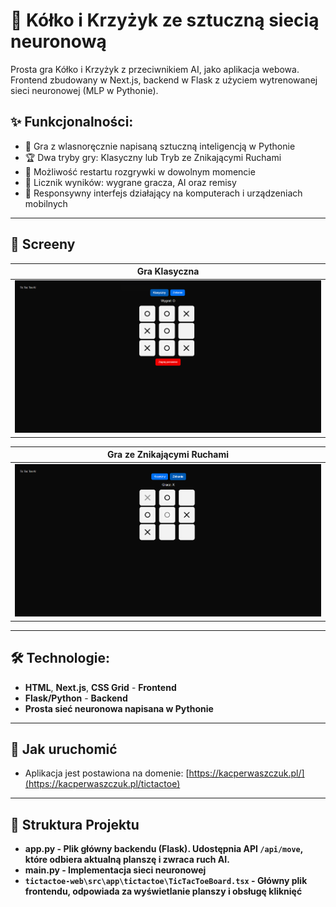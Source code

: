 # 🎲 Kółko i Krzyżyk ze sztuczną siecią neuronową
Prosta gra Kółko i Krzyżyk z przeciwnikiem AI, jako aplikacja webowa. Frontend zbudowany w Next.js, backend w Flask z użyciem wytrenowanej sieci neuronowej (MLP w Pythonie).

## ✨ Funkcjonalności: 
- 🤖 Gra z wlasnoręcznie napisaną sztuczną inteligencją w Pythonie  
- 🏆 Dwa tryby gry: Klasyczny lub Tryb ze Znikającymi Ruchami  
- 🔄 Możliwość restartu rozgrywki w dowolnym momencie
- 🥇 Licznik wyników: wygrane gracza, AI oraz remisy
- 📱 Responsywny interfejs działający na komputerach i urządzeniach mobilnych  

---

## 📸 Screeny
| Gra Klasyczna |
|--------------|
| ![screen1](screens_TicTacToe/screen_wygrana.png) |

| Gra ze Znikającymi Ruchami |
|--------------|
| ![screen1](screens_TicTacToe/screen_znikanie.png) |

---

## 🛠 Technologie:
- **HTML**, **Next.js**, **CSS Grid** - **Frontend**
- **Flask/Python** - **Backend** 
- **Prosta sieć neuronowa napisana w Pythonie**  

---

## 🔧 Jak uruchomić
- Aplikacja jest postawiona na domenie: [https://kacperwaszczuk.pl/](https://kacperwaszczuk.pl/tictactoe)

---

## 📁 Struktura Projektu
- **app.py - Plik główny backendu (Flask). Udostępnia API `/api/move`, które odbiera aktualną planszę i zwraca ruch AI.**
- **main.py - Implementacja sieci neuronowej**
- **```tictactoe-web\src\app\tictactoe\TicTacToeBoard.tsx``` - Główny plik frontendu, odpowiada za wyświetlanie planszy i obsługę kliknięć**
